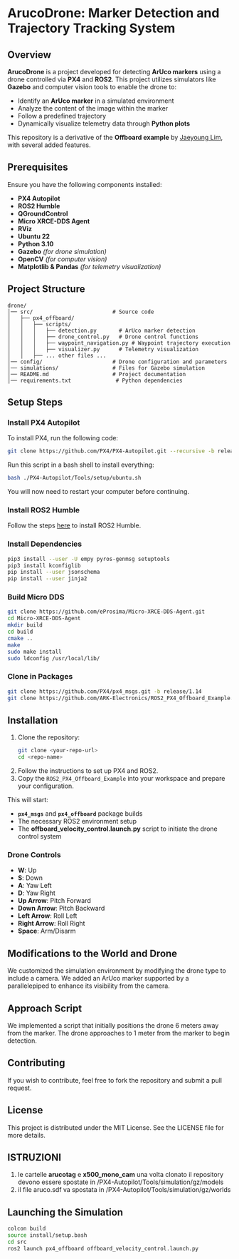 # ArucoDrone: Marker Detection and Trajectory Tracking System

## Overview

**ArucoDrone** is a project developed for detecting **ArUco markers** using a drone controlled via **PX4** and **ROS2**. This project utilizes simulators like **Gazebo** and computer vision tools to enable the drone to:

- Identify an **ArUco marker** in a simulated environment  
- Analyze the content of the image within the marker  
- Follow a predefined trajectory  
- Dynamically visualize telemetry data through **Python plots**  

This repository is a derivative of the **Offboard example** by [Jaeyoung Lim](https://github.com/Jaeyoung-Lim/px4-offboard), with several added features.  

## Prerequisites

Ensure you have the following components installed:

- **PX4 Autopilot**  
- **ROS2 Humble**  
- **QGroundControl**  
- **Micro XRCE-DDS Agent**  
- **RViz**  
- **Ubuntu 22**  
- **Python 3.10**  
- **Gazebo** *(for drone simulation)*  
- **OpenCV** *(for computer vision)*  
- **Matplotlib & Pandas** *(for telemetry visualization)*

## Project Structure

```
drone/
│── src/                         # Source code
│   ├── px4_offboard/
│   │   ├── scripts/
│   │   │   ├── detection.py       # ArUco marker detection
│   │   │   ├── drone_control.py   # Drone control functions
│   │   │   ├── waypoint_navigation.py # Waypoint trajectory execution
│   │   │   ├── visualizer.py      # Telemetry visualization
│   │   ├── ... other files ...
│── config/                      # Drone configuration and parameters
│── simulations/                 # Files for Gazebo simulation
│── README.md                    # Project documentation
│── requirements.txt              # Python dependencies
```

## Setup Steps

### Install PX4 Autopilot

To install PX4, run the following code:
```bash
git clone https://github.com/PX4/PX4-Autopilot.git --recursive -b release/1.14
```
Run this script in a bash shell to install everything:
```bash
bash ./PX4-Autopilot/Tools/setup/ubuntu.sh
```
You will now need to restart your computer before continuing.

### Install ROS2 Humble

Follow the steps [here](https://docs.ros.org/en/humble/Installation/Ubuntu-Install-Debs.html) to install ROS2 Humble.

### Install Dependencies

```bash
pip3 install --user -U empy pyros-genmsg setuptools
pip3 install kconfiglib
pip install --user jsonschema
pip install --user jinja2
```

### Build Micro DDS
```bash
git clone https://github.com/eProsima/Micro-XRCE-DDS-Agent.git
cd Micro-XRCE-DDS-Agent
mkdir build
cd build
cmake ..
make
sudo make install
sudo ldconfig /usr/local/lib/
```
### Clone in Packages
```bash
git clone https://github.com/PX4/px4_msgs.git -b release/1.14
git clone https://github.com/ARK-Electronics/ROS2_PX4_Offboard_Example.git
```

## Installation
1. Clone the repository:
   ```bash
   git clone <your-repo-url>
   cd <repo-name>
   ```
2. Follow the instructions to set up PX4 and ROS2.
3. Copy the `ROS2_PX4_Offboard_Example` into your workspace and prepare your configuration.

This will start:
- **`px4_msgs`** and **`px4_offboard`** package builds
- The necessary ROS2 environment setup
- The **offboard_velocity_control.launch.py** script to initiate the drone control system

### Drone Controls
- **W**: Up
- **S**: Down
- **A**: Yaw Left
- **D**: Yaw Right
- **Up Arrow**: Pitch Forward
- **Down Arrow**: Pitch Backward
- **Left Arrow**: Roll Left
- **Right Arrow**: Roll Right
- **Space**: Arm/Disarm

## Modifications to the World and Drone
We customized the simulation environment by modifying the drone type to include a camera. We added an ArUco marker supported by a parallelepiped to enhance its visibility from the camera.

## Approach Script
We implemented a script that initially positions the drone 6 meters away from the marker. The drone approaches to 1 meter from the marker to begin detection.

## Contributing
If you wish to contribute, feel free to fork the repository and submit a pull request.

## License
This project is distributed under the MIT License. See the LICENSE file for more details.


## ISTRUZIONI
1. le cartelle **arucotag** e **x500_mono_cam** una volta clonato il repository devono essere spostate in /PX4-Autopilot/Tools/simulation/gz/models
2. il file aruco.sdf va spostata in /PX4-Autopilot/Tools/simulation/gz/worlds

## Launching the Simulation
```bash
colcon build
source install/setup.bash
cd src
ros2 launch px4_offboard offboard_velocity_control.launch.py
```




